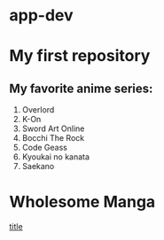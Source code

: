 # app-dev
# My first repository
## My favorite anime series:
1. Overlord
2. K-On
3. Sword Art Online
4. Bocchi The Rock
5. Code Geass
6. Kyoukai no kanata
7. Saekano

# Wholesome Manga
[title](https://manganato.com/manga-ja987209)
